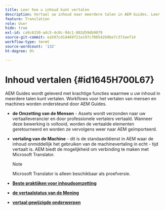 ```yaml
---
title: Leer hoe u inhoud kunt vertalen
description: Vertaal uw inhoud naar meerdere talen in AEM Guides. Leer meer over de workflows voor het vertalen van mensen en machines.
feature: Translation
role: User
hide: true
exl-id: ca9c6150-adc5-4c0c-94c1-802d59db9079
source-git-commit: ea597cd14469f21e197c700542b9be7c373aef14
workflow-type: tm+mt
source-wordcount: '132'
ht-degree: 0%

---
```


# Inhoud vertalen {#id1645H700L67}

AEM Guides wordt geleverd met krachtige functies waarmee u uw inhoud in meerdere talen kunt vertalen. Workflows voor het vertalen van mensen en machines worden ondersteund door AEM Guides.

- **de Omzetting van de Mensen** - Assets wordt verzonden naar uw vertaalleverancier en door professionele vertalers vertaald. Wanneer deze bewerking is voltooid, worden de vertaalde elementen geretourneerd en worden ze vervolgens weer naar AEM geïmporteerd.

- **vertaling van de Machine** - dit is de standaarddienst in AEM waar de inhoud onmiddellijk het gebruiken van de machinevertaling in echt - tijd vertaalt is. AEM biedt de mogelijkheid om verbinding te maken met Microsoft Translator.

  >[!NOTE]
  >
  > Microsoft Translator is alleen beschikbaar als proefversie.


- **[Beste praktijken voor inhoudsomzetting](translation-first-time.md)**

- **[de vertaalstatus van de Mening](translation-view-trans-state-6234.md)**

- **[vertaal gewijzigde onderwerpen](translation-modified-topics-6234.md)**
